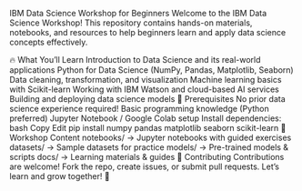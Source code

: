  IBM Data Science Workshop for Beginners
Welcome to the IBM Data Science Workshop! This repository contains hands-on materials, notebooks, and resources to help beginners learn and apply data science concepts effectively.

🔥 What You’ll Learn
Introduction to Data Science and its real-world applications
Python for Data Science (NumPy, Pandas, Matplotlib, Seaborn)
Data cleaning, transformation, and visualization
Machine learning basics with Scikit-learn
Working with IBM Watson and cloud-based AI services
Building and deploying data science models
📌 Prerequisites
No prior data science experience required!
Basic programming knowledge (Python preferred)
Jupyter Notebook / Google Colab setup
Install dependencies:
bash
Copy
Edit
pip install numpy pandas matplotlib seaborn scikit-learn
📂 Workshop Content
notebooks/ → Jupyter notebooks with guided exercises
datasets/ → Sample datasets for practice
models/ → Pre-trained models & scripts
docs/ → Learning materials & guides
🤝 Contributing
Contributions are welcome! Fork the repo, create issues, or submit pull requests. Let’s learn and grow together! 🚀

